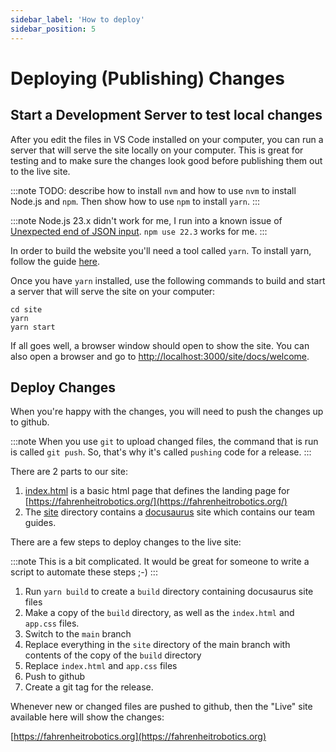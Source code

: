 ```yaml
---
sidebar_label: 'How to deploy'
sidebar_position: 5
---
```


# Deploying (Publishing) Changes

## Start a Development Server to test local changes

After you edit the files in VS Code installed on your computer, you can run a server that will serve the site locally on your computer. This is great for testing and to make sure the changes look good before publishing them out to the live site. 

:::note
TODO: describe how to install `nvm` and how to use `nvm` to install Node.js and `npm`. Then show how to use `npm` to install `yarn`. 
:::

:::note
Node.js 23.x didn't work for me, I run into a known issue of [Unexpected end of JSON input](https://github.com/facebook/docusaurus/issues/10684). `npm use 22.3` works for me. 
:::

In order to build the website you'll need a tool called `yarn`. To install yarn, follow the guide [here](https://yarnpkg.com/getting-started). 

Once you have `yarn` installed, use the following commands to build and start a server that will serve the site on your computer: 

```shell
cd site
yarn
yarn start
```

If all goes well, a browser window should open to show the site. You can also open a browser and go to [http://localhost:3000/site/docs/welcome](http://localhost:3000/site/docs/welcome). 

## Deploy Changes

When you're happy with the changes, you will need to push the changes up to github. 

:::note
When you use `git` to upload changed files, the command that is run is called `git push`. So, that's why it's called  `pushing` code for a release.
:::

There are 2 parts to our site: 
1. [index.html](https://github.com/Fahrenheit6882/Fahrenheit6882.github.io/blob/docusaurus/index.html) is a basic html page that defines the landing page for [https://fahrenheitrobotics.org/](https://fahrenheitrobotics.org/)
2. The [site](https://github.com/Fahrenheit6882/Fahrenheit6882.github.io/tree/docusaurus/site) directory contains a [docusaurus](https://docusaurus.io/) site which contains our team guides.

There are a few steps to deploy changes to the live site: 

:::note
This is a bit complicated. It would be great for someone to write a script to automate these steps ;-) 
:::

1. Run `yarn build` to create a `build` directory containing docusaurus site files
2. Make a copy of the `build` directory, as well as the `index.html` and `app.css` files. 
3. Switch to the `main` branch
4. Replace everything in the `site` directory of the main branch with contents of the copy of the `build` directory
5. Replace `index.html` and `app.css` files
6. Push to github
7. Create a git tag for the release. 

Whenever new or changed files are pushed to github, then the "Live" site available here will show the changes: 

[https://fahrenheitrobotics.org](https://fahrenheitrobotics.org)

